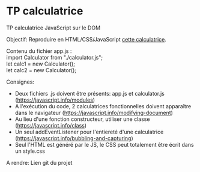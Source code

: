 # TP calculatrice
TP calculatrice JavaScript sur le DOM

Objectif: Reproduire en HTML/CSS/JavaScript [cette calculatrice](https://github.com/Samsara-GOG/tp_calculatrice/blob/master/calculator.gif).

Contenu du fichier app.js :  
  import Calculator from "./calculator.js";     
  let calc1 = new Calculator();     
  let calc2 = new Calculator();  


Consignes: 
  - Deux fichiers .js doivent être présents: app.js et calculator.js (https://javascript.info/modules)
  - A l'exécution du code, 2 calculatrices fonctionnelles doivent apparaître dans le navigateur (https://javascript.info/modifying-document)
  - Au lieu d'une fonction constructeur, utiliser une classe (https://javascript.info/class)
  - Un seul addEventListener pour l'entiereté d'une calculatrice (https://javascript.info/bubbling-and-capturing)
  - Seul l'HTML est généré par le JS, le CSS peut totalement être écrit dans un style.css

A rendre: Lien git du projet
